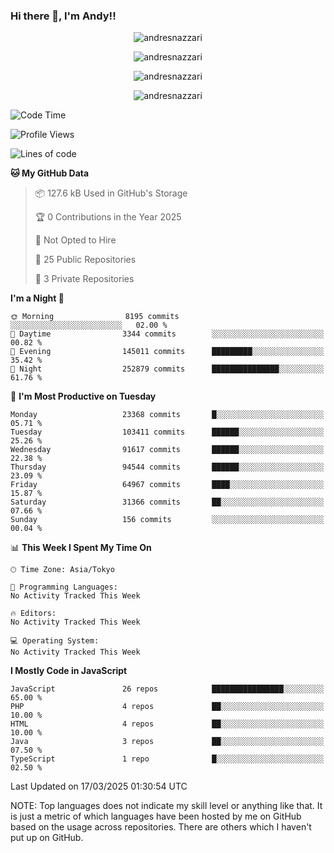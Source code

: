 ### Hi there 👋, I'm Andy!!

<p align="center" >
  <img src="https://github-profile-trophy.vercel.app/?username=AndresNazzari&theme=dracula&column=-1" alt="andresnazzari"/>
</p>

<p align="center">
  <img  src="https://github-readme-stats.vercel.app/api?username=AndresNazzari&count_private=true&show_icons=true&theme=dracula" alt="andresnazzari"/>
</p>
<p align="center">
  <img  src="https://github-readme-stats.vercel.app/api/top-langs/?username=AndresNazzari&layout=compact" alt="andresnazzari"/>
</p>
<p align="center" >
  <img src="https://github-readme-stats.vercel.app/api/wakatime?username=AndresNazzari" alt="andresnazzari"/>
</p>

<!--START_SECTION:waka-->
![Code Time](http://img.shields.io/badge/Code%20Time-966%20hrs%209%20mins-blue)

![Profile Views](http://img.shields.io/badge/Profile%20Views-0-blue)

![Lines of code](https://img.shields.io/badge/From%20Hello%20World%20I%27ve%20Written-72.9%20million%20lines%20of%20code-blue)

**🐱 My GitHub Data** 

> 📦 127.6 kB Used in GitHub's Storage 
 > 
> 🏆 0 Contributions in the Year 2025
 > 
> 🚫 Not Opted to Hire
 > 
> 📜 25 Public Repositories 
 > 
> 🔑 3 Private Repositories 
 > 
**I'm a Night 🦉** 

```text
🌞 Morning                8195 commits        ░░░░░░░░░░░░░░░░░░░░░░░░░   02.00 % 
🌆 Daytime                3344 commits        ░░░░░░░░░░░░░░░░░░░░░░░░░   00.82 % 
🌃 Evening                145011 commits      █████████░░░░░░░░░░░░░░░░   35.42 % 
🌙 Night                  252879 commits      ███████████████░░░░░░░░░░   61.76 % 
```
📅 **I'm Most Productive on Tuesday** 

```text
Monday                   23368 commits       █░░░░░░░░░░░░░░░░░░░░░░░░   05.71 % 
Tuesday                  103411 commits      ██████░░░░░░░░░░░░░░░░░░░   25.26 % 
Wednesday                91617 commits       ██████░░░░░░░░░░░░░░░░░░░   22.38 % 
Thursday                 94544 commits       ██████░░░░░░░░░░░░░░░░░░░   23.09 % 
Friday                   64967 commits       ████░░░░░░░░░░░░░░░░░░░░░   15.87 % 
Saturday                 31366 commits       ██░░░░░░░░░░░░░░░░░░░░░░░   07.66 % 
Sunday                   156 commits         ░░░░░░░░░░░░░░░░░░░░░░░░░   00.04 % 
```


📊 **This Week I Spent My Time On** 

```text
🕑︎ Time Zone: Asia/Tokyo

💬 Programming Languages: 
No Activity Tracked This Week

🔥 Editors: 
No Activity Tracked This Week

💻 Operating System: 
No Activity Tracked This Week
```

**I Mostly Code in JavaScript** 

```text
JavaScript               26 repos            ████████████████░░░░░░░░░   65.00 % 
PHP                      4 repos             ██░░░░░░░░░░░░░░░░░░░░░░░   10.00 % 
HTML                     4 repos             ██░░░░░░░░░░░░░░░░░░░░░░░   10.00 % 
Java                     3 repos             ██░░░░░░░░░░░░░░░░░░░░░░░   07.50 % 
TypeScript               1 repo              █░░░░░░░░░░░░░░░░░░░░░░░░   02.50 % 
```




 Last Updated on 17/03/2025 01:30:54 UTC
<!--END_SECTION:waka-->

NOTE: Top languages does not indicate my skill level or anything like that. It is just a metric of which languages have been hosted by me on GitHub based on the usage across repositories. There are others which I haven't put up on GitHub.

<!-- Here are some ideas to get you started:

-   🔭 I’m currently working on ...
-   🌱 I’m currently learning ...
-   👯 I’m looking to collaborate on ...
-   🤔 I’m looking for help with ...
-   💬 Ask me about ...
-   📫 How to reach me: ...
-   😄 Pronouns: ...
-   ⚡ Fun fact: ... -->
